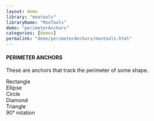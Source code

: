 ```yaml
---
layout: demo
library: "mootools"
libraryName: "MooTools"
demo: "perimeterAnchors"
categories: [demos]
permalink: "demo/perimeterAnchors/mootools.html"
---
```

<div class="explanation">
	<h4>PERIMETER ANCHORS</h4>
	<p>These are anchors that track the perimeter of some shape.</p>
</div>
<div class="demo perimeter-demo" id="perimeter-demo">
	<div class="shape" data-shape="Rectangle">Rectangle</div>
	<div class="shape" data-shape="Ellipse">Ellipse</div>
	<div class="shape" data-shape="Circle">Circle</div>
	<div class="shape" data-shape="Diamond">Diamond</div>
	<div class="shape" data-shape="Triangle" style="left:700px;top:380px;">Triangle</div>
	<div class="shape _90" data-shape="Triangle" data-rotation="90" style="left:60px;top:500px;">90&#176; rotation</div>                  
</div>  
